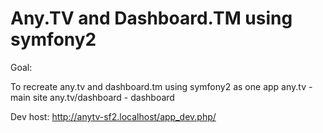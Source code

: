 Any.TV and Dashboard.TM using symfony2
========================

Goal:

  To recreate any.tv and dashboard.tm using symfony2 as one app
  any.tv - main site
  any.tv/dashboard - dashboard

Dev host: http://anytv-sf2.localhost/app_dev.php/

